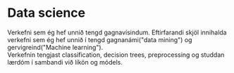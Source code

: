 # Data science
Verkefni sem ég hef unnið tengd gagnavísindum.
Eftirfarandi skjöl innihalda verkefni sem ég hef unnið í tengd gagnanámi("data mining") og gervigreind("Machine learning").  
Verkefnin tengjast classification, decision trees, preprocessing og studdan lærdóm í sambandi við líkön og módels.
